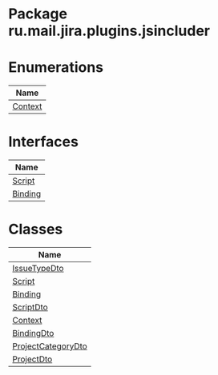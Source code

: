 Package ru.mail.jira.plugins.jsincluder
=======================================
Enumerations
============
| Name                  |
| --------------------- |
| [Context](Context.md) |
Interfaces
==========
| Name                  |
| --------------------- |
| [Script](Script.md)   |
| [Binding](Binding.md) |
Classes
=======
| Name                                        |
| ------------------------------------------- |
| [IssueTypeDto](IssueTypeDto.md)             |
| [Script](Script.md)                         |
| [Binding](Binding.md)                       |
| [ScriptDto](ScriptDto.md)                   |
| [Context](Context.md)                       |
| [BindingDto](BindingDto.md)                 |
| [ProjectCategoryDto](ProjectCategoryDto.md) |
| [ProjectDto](ProjectDto.md)                 |
